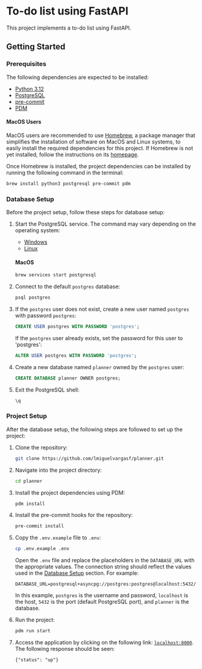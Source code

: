# To-do list using FastAPI

This project implements a to-do list using FastAPI.

## Getting Started

### Prerequisites

The following dependencies are expected to be installed:

- [Python 3.12][python]
- [PostgreSQL][postgresql]
- [pre-commit][]
- [PDM][pdm]

#### MacOS Users

MacOS users are recommended to use [Homebrew][homebrew], a package manager that simplifies the installation of software on MacOS and Linux systems, to easily install the required dependencies for this project. If Homebrew is not yet installed, follow the instructions on its [homepage][homebrew].

Once Homebrew is installed, the project dependencies can be installed by running the following command in the terminal:

```bash
brew install python3 postgresql pre-commit pdm
```

### Database Setup

Before the project setup, follow these steps for database setup:

1. Start the PostgreSQL service. The command may vary depending on the operating system:
    - [Windows][postgres-windows]
    - [Linux][postgres-linux]

    #### MacOS

    ```bash
    brew services start postgresql
    ```

1. Connect to the default `postgres` database:
    ```bash
    psql postgres
    ```

1. If the `postgres` user does not exist, create a new user named `postgres` with password `postgres`:
    ```sql
    CREATE USER postgres WITH PASSWORD 'postgres';
    ```
   If the `postgres` user already exists, set the password for this user to 'postgres':
    ```sql
    ALTER USER postgres WITH PASSWORD 'postgres';
    ```

1. Create a new database named `planner` owned by the `postgres` user:
    ```sql
    CREATE DATABASE planner OWNER postgres;
    ```

1. Exit the PostgreSQL shell:
    ```bash
    \q
    ```

### Project Setup

After the database setup, the following steps are followed to set up the project:

1. Clone the repository:
    ```bash
    git clone https://github.com/lmiguelvargasf/planner.git
    ```

1. Navigate into the project directory:
    ```bash
    cd planner
    ```

1. Install the project dependencies using PDM:
    ```bash
    pdm install
    ```

1. Install the pre-commit hooks for the repository:
    ```bash
    pre-commit install
    ```

1. Copy the `.env.example` file to `.env`:
    ```bash
    cp .env.example .env
    ```
   Open the `.env` file and replace the placeholders in the `DATABASE_URL` with the appropriate values. The connection string should reflect the values used in the [Database Setup](#database-setup) section. For example:
    ```
    DATABASE_URL=postgresql+asyncpg://postgres:postgres@localhost:5432/planner
    ```
    In this example, `postgres` is the username and password, `localhost` is the host, `5432` is the port (default PostgreSQL port), and `planner` is the database.

1. Run the project:
    ```bash
    pdm run start
    ```

1. Access the application by clicking on the following link: [`localhost:8000`](http://localhost:8000). The following response should be seen:
    ```
    {"status": "up"}
    ```

[homebrew]: https://brew.sh/
[pdm]: https://pdm-project.org/latest/
[postgres-linux]: https://askubuntu.com/questions/1206416/how-to-start-postgresql
[postgres-windows]: https://stackoverflow.com/questions/36629963/how-can-i-start-postgresql-on-windows
[postgresql]: https://www.postgresql.org/
[pre-commit]: https://pre-commit.com/
[python]: https://www.python.org/
